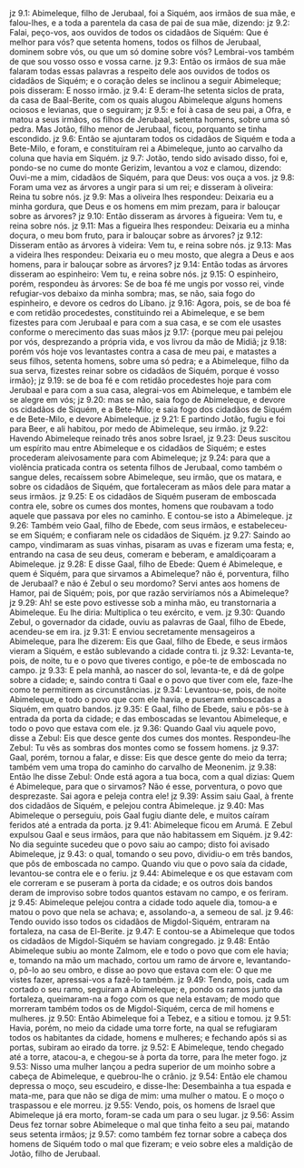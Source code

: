 jz 9.1: Abimeleque, filho de Jerubaal, foi a Siquém, aos irmãos de sua mãe, e falou-lhes, e a toda a parentela da casa de pai de sua mãe, dizendo:
jz 9.2: Falai, peço-vos, aos ouvidos de todos os cidadãos de Siquém: Que é melhor para vós? que setenta homens, todos os filhos de Jerubaal, dominem sobre vós, ou que um só domine sobre vós? Lembrai-vos também de que sou vosso osso e vossa carne.
jz 9.3: Então os irmãos de sua mãe falaram todas essas palavras a respeito dele aos ouvidos de todos os cidadãos de Siquém; e o coração deles se inclinou a seguir Abimeleque; pois disseram: E nosso irmão.
jz 9.4: E deram-lhe setenta siclos de prata, da casa de Baal-Berite, com os quais alugou Abimeleque alguns homens ociosos e levianas, que o seguiram;
jz 9.5: e foi à casa de seu pai, a Ofra, e matou a seus irmãos, os filhos de Jerubaal, setenta homens, sobre uma só pedra. Mas Jotão, filho menor de Jerubaal, ficou, porquanto se tinha escondido.
jz 9.6: Então se ajuntaram todos os cidadãos de Siquém e toda a Bete-Milo, e foram, e constituíram rei a Abimeleque, junto ao carvalho da coluna que havia em Siquém.
jz 9.7: Jotão, tendo sido avisado disso, foi e, pondo-se no cume do monte Gerizim, levantou a voz e clamou, dizendo: Ouvi-me a mim, cidadãos de Siquém, para que Deus: vos ouça a vos.
jz 9.8: Foram uma vez as árvores a ungir para si um rei; e disseram à oliveira: Reina tu sobre nós.
jz 9.9: Mas a oliveira lhes respondeu: Deixaria eu a minha gordura, que Deus e os homens em mim prezam, para ir balouçar sobre as árvores?
jz 9.10: Então disseram as árvores à figueira: Vem tu, e reina sobre nós.
jz 9.11: Mas a figueira lhes respondeu: Deixaria eu a minha doçura, o meu bom fruto, para ir balouçar sobre as árvores?
jz 9.12: Disseram então as árvores à videira: Vem tu, e reina sobre nós.
jz 9.13: Mas a videira lhes respondeu: Deixaria eu o meu mosto, que alegra a Deus e aos homens, para ir balouçar sobre as árvores?
jz 9.14: Então todas as árvores disseram ao espinheiro: Vem tu, e reina sobre nós.
jz 9.15: O espinheiro, porém, respondeu às árvores: Se de boa fé me ungis por vosso rei, vinde refugiar-vos debaixo da minha sombra; mas, se não, saia fogo do espinheiro, e devore os cedros do Líbano.
jz 9.16: Agora, pois, se de boa fé e com retidão procedestes, constituindo rei a Abimeleque, e se bem fizestes para com Jerubaal e para com a sua casa, e se com ele usastes conforme o merecimento das suas mãos
jz 9.17: {porque meu pai pelejou por vós, desprezando a própria vida, e vos livrou da mão de Midiã;
jz 9.18: porém vós hoje vos levantastes contra a casa de meu pai, e matastes a seus filhos, setenta homens, sobre uma só pedra; e a Abimeleque, filho da sua serva, fizestes reinar sobre os cidadãos de Siquém, porque é vosso irmão};
jz 9.19: se de boa fé e com retidão procedestes hoje para com Jerubaal e para com a sua casa, alegrai-vos em Abimeleque, e também ele se alegre em vós;
jz 9.20: mas se não, saia fogo de Abimeleque, e devore os cidadãos de Siquém, e a Bete-Milo; e saia fogo dos cidadãos de Siquém e de Bete-Milo, e devore Abimeleque.
jz 9.21: E partindo Jotão, fugiu e foi para Beer, e ali habitou, por medo de Abimeleque, seu irmão.
jz 9.22: Havendo Abimeleque reinado três anos sobre Israel,
jz 9.23: Deus suscitou um espírito mau entre Abimeleque e os cidadãos de Siquém; e estes procederam aleivosamente para com Abimeleque;
jz 9.24: para que a violência praticada contra os setenta filhos de Jerubaal, como também o sangue deles, recaíssem sobre Abimeleque, seu irmão, que os matara, e sobre os cidadãos de Siquém, que fortaleceram as mãos dele para matar a seus irmãos.
jz 9.25: E os cidadãos de Siquém puseram de emboscada contra ele, sobre os cumes dos montes, homens que roubavam a todo aquele que passava por eles no caminho. E contou-se isto a Abimeleque.
jz 9.26: Também veio Gaal, filho de Ebede, com seus irmãos, e estabeleceu-se em Siquém; e confiaram nele os cidadãos de Siquém.
jz 9.27: Saindo ao campo, vindimaram as suas vinhas, pisaram as uvas e fizeram uma festa; e, entrando na casa de seu deus, comeram e beberam, e amaldiçoaram a Abimeleque.
jz 9.28: E disse Gaal, filho de Ebede: Quem é Abimeleque, e quem é Siquém, para que sirvamos a Abimeleque? não é, porventura, filho de Jerubaal? e não é Zebul o seu mordomo? Servi antes aos homens de Hamor, pai de Siquém; pois, por que razão serviríamos nós a Abimeleque?
jz 9.29: Ah! se este povo estivesse sob a minha mão, eu transtornaria a Abimeleque. Eu lhe diria: Multiplica o teu exército, e vem.
jz 9.30: Quando Zebul, o governador da cidade, ouviu as palavras de Gaal, filho de Ebede, acendeu-se em ira.
jz 9.31: E enviou secretamente mensageiros a Abimeleque, para lhe dizerem: Eis que Gaal, filho de Ebede, e seus irmãos vieram a Siquém, e estão sublevando a cidade contra ti.
jz 9.32: Levanta-te, pois, de noite, tu e o povo que tiveres contigo, e põe-te de emboscada no campo.
jz 9.33: E pela manhã, ao nascer do sol, levanta-te, e dá de golpe sobre a cidade; e, saindo contra ti Gaal e o povo que tiver com ele, faze-lhe como te permitirem as circunstâncias.
jz 9.34: Levantou-se, pois, de noite Abimeleque, e todo o povo que com ele havia, e puseram emboscadas a Siquém, em quatro bandos.
jz 9.35: E Gaal, filho de Ebede, saiu e pôs-se à entrada da porta da cidade; e das emboscadas se levantou Abimeleque, e todo o povo que estava com ele.
jz 9.36: Quando Gaal viu aquele povo, disse a Zebul: Eis que desce gente dos cumes dos montes. Respondeu-lhe Zebul: Tu vês as sombras dos montes como se fossem homens.
jz 9.37: Gaal, porém, tornou a falar, e disse: Eis que desce gente do meio da terra; também vem uma tropa do caminho do carvalho de Meonenim.
jz 9.38: Então lhe disse Zebul: Onde está agora a tua boca, com a qual dizias: Quem é Abimeleque, para que o sirvamos? Não é esse, porventura, o povo que desprezaste. Sai agora e peleja contra ele!
jz 9.39: Assim saiu Gaal, à frente dos cidadãos de Siquém, e pelejou contra Abimeleque.
jz 9.40: Mas Abimeleque o perseguiu, pois Gaal fugiu diante dele, e muitos caíram feridos até a entrada da porta.
jz 9.41: Abimeleque ficou em Arumá. E Zebul expulsou Gaal e seus irmãos, para que não habitassem em Siquém.
jz 9.42: No dia seguinte sucedeu que o povo saiu ao campo; disto foi avisado Abimeleque,
jz 9.43: o qual, tomando o seu povo, dividiu-o em três bandos, que pôs de emboscada no campo. Quando viu que o povo saía da cidade, levantou-se contra ele e o feriu.
jz 9.44: Abimeleque e os que estavam com ele correram e se puseram à porta da cidade; e os outros dois bandos deram de improviso sobre todos quantos estavam no campo, e os feriram.
jz 9.45: Abimeleque pelejou contra a cidade todo aquele dia, tomou-a e matou o povo que nela se achava; e, assolando-a, a semeou de sal.
jz 9.46: Tendo ouvido isso todos os cidadãos de Migdol-Siquém, entraram na fortaleza, na casa de El-Berite.
jz 9.47: E contou-se a Abimeleque que todos os cidadãos de Migdol-Siquém se haviam congregado.
jz 9.48: Então Abimeleque subiu ao monte Zalmom, ele e todo o povo que com ele havia; e, tomando na mão um machado, cortou um ramo de árvore e, levantando-o, pô-lo ao seu ombro, e disse ao povo que estava com ele: O que me vistes fazer, apressai-vos a fazê-lo também.
jz 9.49: Tendo, pois, cada um cortado o seu ramo, seguiram a Abimeleque; e, pondo os ramos junto da fortaleza, queimaram-na a fogo com os que nela estavam; de modo que morreram também todos os de Migdol-Siquém, cerca de mil homens e mulheres.
jz 9.50: Então Abimeleque foi a Tebez, e a sitiou e tomou.
jz 9.51: Havia, porém, no meio da cidade uma torre forte, na qual se refugiaram todos os habitantes da cidade, homens e mulheres; e fechando após si as portas, subiram ao eirado da torre.
jz 9.52: E Abimeleque, tendo chegado até a torre, atacou-a, e chegou-se à porta da torre, para lhe meter fogo.
jz 9.53: Nisso uma mulher lançou a pedra superior de um moinho sobre a cabeça de Abimeleque, e quebrou-lhe o crânio.
jz 9.54: Então ele chamou depressa o moço, seu escudeiro, e disse-lhe: Desembainha a tua espada e mata-me, para que não se diga de mim: uma mulher o matou. E o moço o traspassou e ele morreu.
jz 9.55: Vendo, pois, os homens de Israel que Abimeleque já era morto, foram-se cada um para o seu lugar.
jz 9.56: Assim Deus fez tornar sobre Abimeleque o mal que tinha feito a seu pai, matando seus setenta irmãos;
jz 9.57: como também fez tornar sobre a cabeça dos homens de Siquém todo o mal que fizeram; e veio sobre eles a maldição de Jotão, filho de Jerubaal.
